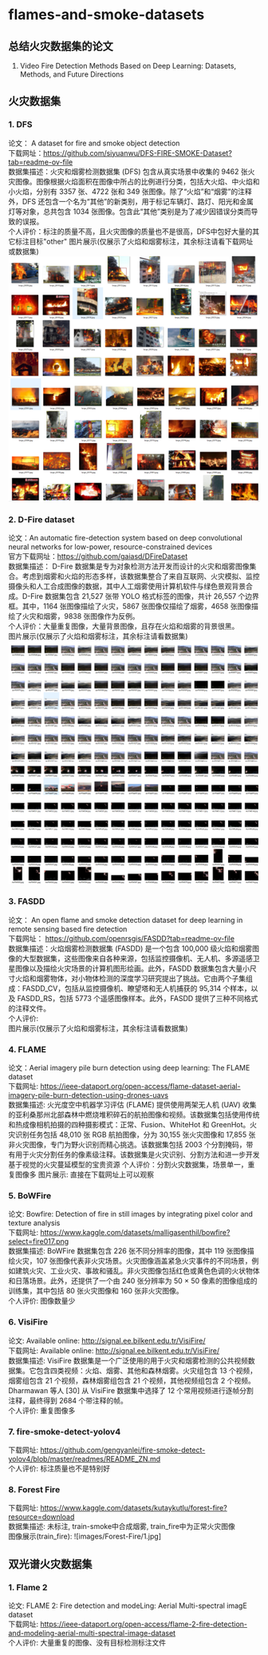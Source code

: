 # flames-and-smoke-datasets

## 总结火灾数据集的论文
1. Video Fire Detection Methods Based on Deep Learning: Datasets, Methods, and Future Directions

## 火灾数据集
### 1. DFS
论文： A dataset for fire and smoke object detection \
下载网址：https://github.com/siyuanwu/DFS-FIRE-SMOKE-Dataset?tab=readme-ov-file \
数据集描述：火灾和烟雾检测数据集 (DFS) 包含从真实场景中收集的 9462 张火灾图像。图像根据火焰面积在图像中所占的比例进行分类，包括大火焰、中火焰和小火焰，分别有 3357 张、4722 张和 349 张图像。除了“火焰”和“烟雾”的注释外，DFS 还包含一个名为“其他”的新类别，用于标记车辆灯、路灯、阳光和金属灯等对象，总共包含 1034 张图像。包含此“其他”类别是为了减少因错误分类而导致的误报。\
个人评价：标注的质量不高，且火灾图像的质量也不是很高，DFS中包好大量的其它标注目标"other" 
图片展示(仅展示了火焰和烟雾标注，其余标注请看下载网址或数据集)
![images/DFS/1.jpg](images/DFS/1.jpg)
![images/DFS/2.jpg](images/DFS/2.jpg)

### 2. D-Fire dataset
论文：An automatic fire-detection system based on deep convolutional neural networks for low-power, resource-constrained devices \
官方下载网址：https://github.com/gaiasd/DFireDataset \
数据集描述： D-Fire 数据集是专为对象检测方法开发而设计的火灾和烟雾图像集合。考虑到烟雾和火焰的形态多样，该数据集整合了来自互联网、火灾模拟、监控摄像头和人工合成图像的数据，其中人工烟雾使用计算机软件与绿色景观背景合成。D-Fire 数据集包含 21,527 张带 YOLO 格式标签的图像，共计 26,557 个边界框。其中，1164 张图像描绘了火灾，5867 张图像仅描绘了烟雾，4658 张图像描绘了火灾和烟雾，9838 张图像作为反例。\
个人评价：大量重复图像，大量背景图像，且存在火焰和烟雾的背景很黑。 \
图片展示(仅展示了火焰和烟雾标注，其余标注请看数据集)
![images/DFS/1.jpg](images/D-Fire/1.jpg)
![images/DFS/2.jpg](images/D-Fire/2.jpg)

### 3. FASDD
论文： An open flame and smoke detection dataset for deep learning in remote sensing based fire detection \
下载网址： https://github.com/openrsgis/FASDD?tab=readme-ov-file \
数据集描述：火焰烟雾检测数据集 (FASDD) 是一个包含 100,000 级火焰和烟雾图像的大型数据集，这些图像来自各种来源，包括监控摄像机、无人机、多源遥感卫星图像以及描绘火灾场景的计算机图形绘画。此外，FASDD 数据集包含大量小尺寸火焰和烟雾物体，对小物体检测的深度学习研究提出了挑战。它由两个子集组成：FASDD_CV，包括从监控摄像机、瞭望塔和无人机捕获的 95,314 个样本，以及 FASDD_RS，包括 5773 个遥感图像样本。此外，FASDD 提供了三种不同格式的注释文件。 \
个人评价: \
图片展示(仅展示了火焰和烟雾标注，其余标注请看数据集)

### 4. FLAME 
论文：Aerial imagery pile burn detection using deep learning: The FLAME dataset \
下载网址: https://ieee-dataport.org/open-access/flame-dataset-aerial-imagery-pile-burn-detection-using-drones-uavs \
数据集描述: 火光度空中机器学习评估 (FLAME) 提供使用两架无人机 (UAV) 收集的亚利桑那州北部森林中燃烧堆积碎石的航拍图像和视频。该数据集包括使用传统和热成像相机拍摄的四种摄影模式：正常、Fusion、WhiteHot 和 GreenHot。火灾识别任务包括 48,010 张 RGB 航拍图像，分为 30,155 张火灾图像和 17,855 张非火灾图像，专门为野火识别而精心挑选。该数据集包括 2003 个分割掩码，带有用于火灾分割任务的像素级注释。该数据集是火灾识别、分割方法和进一步开发基于视觉的火灾蔓延模型的宝贵资源
个人评价：分割火灾数据集，场景单一，重复图像多
图片展示: 直接在下载网址上可以观察

### 5. BoWFire
论文: Bowfire: Detection of fire in still images by integrating pixel color and texture analysis \
下载网址: https://www.kaggle.com/datasets/malligasenthil/bowfire?select=fire017.png \
数据集描述: BoWFire 数据集包含 226 张不同分辨率的图像，其中 119 张图像描绘火灾，107 张图像代表非火灾场景。火灾图像涵盖紧急火灾事件的不同场景，例如建筑火灾、工业火灾、事故和骚乱。非火灾图像包括红色或黄色色调的火状物体和日落场景。此外，还提供了一个由 240 张分辨率为 50 × 50 像素的图像组成的训练集，其中包括 80 张火灾图像和 160 张非火灾图像。 \
个人评价: 图像数量少

### 6. VisiFire
论文:  Available online: http://signal.ee.bilkent.edu.tr/VisiFire/  \
下载网址:  Available online: http://signal.ee.bilkent.edu.tr/VisiFire/  \
数据集描述: VisiFire 数据集是一个广泛使用的用于火灾和烟雾检测的公共视频数据集。它包含四类视频：火焰、烟雾、其他和森林烟雾。火灾组包含 13 个视频，烟雾组包含 21 个视频，森林烟雾组包含 21 个视频，其他视频组包含 2 个视频。Dharmawan 等人 [30] 从 VisiFire 数据集中选择了 12 个常用视频进行逐帧分割注释，最终得到 2684 个带注释的帧。 \
个人评价: 重复图像多

### 7. fire-smoke-detect-yolov4
下载网址: https://github.com/gengyanlei/fire-smoke-detect-yolov4/blob/master/readmes/README_ZN.md \
个人评价: 标注质量也不是特别好

### 8. Forest Fire
下载网址: https://www.kaggle.com/datasets/kutaykutlu/forest-fire?resource=download \
数据集描述: 未标注, train-smoke中合成烟雾, train_fire中为正常火灾图像 \
图像展示(train_fire):
![images/Forest-Fire/1.jpg]

## 双光谱火灾数据集
### 1. Flame 2
论文: FLAME 2: Fire detection and modeLing: Aerial Multi-spectral imagE dataset \
下载网址: https://ieee-dataport.org/open-access/flame-2-fire-detection-and-modeling-aerial-multi-spectral-image-dataset \
个人评价: 大量重复的图像、没有目标检测标注文件 

